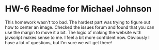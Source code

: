 # HW-6 Readme for Michael Johnson

This homework wasn't too bad. The hardest part was trying to figure out how to center an image. Checked the issues forum and found that you can use the margin to move it a bit.
The logic of making the website with javscript makes sense to me. I feel a bit more confident now. Obviously I have a lot of questions, but I'm sure we will get there!
